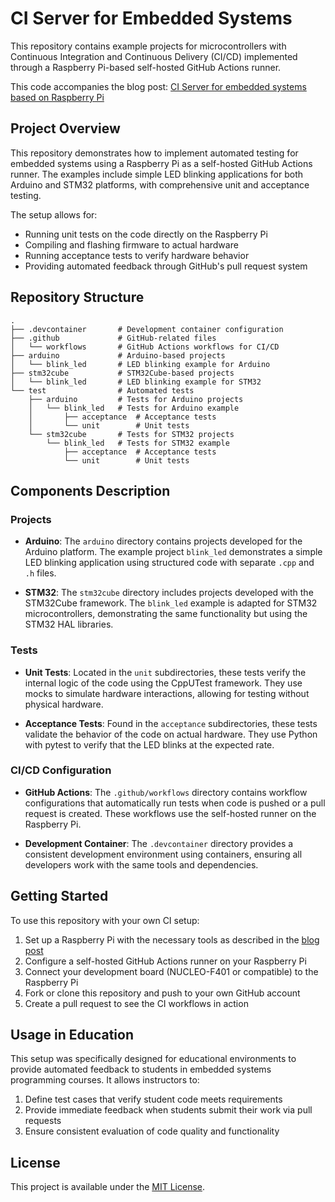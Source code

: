 # CI Server for Embedded Systems

This repository contains example projects for microcontrollers with Continuous Integration and Continuous Delivery (CI/CD) implemented through a Raspberry Pi-based self-hosted GitHub Actions runner.

This code accompanies the blog post: [CI Server for embedded systems based on Raspberry Pi](https://thealbert.dev/en/posts/ci-server-for-embedded-systems-based-on-raspberry-pi/)

## Project Overview

This repository demonstrates how to implement automated testing for embedded systems using a Raspberry Pi as a self-hosted GitHub Actions runner. The examples include simple LED blinking applications for both Arduino and STM32 platforms, with comprehensive unit and acceptance testing.

The setup allows for:
- Running unit tests on the code directly on the Raspberry Pi
- Compiling and flashing firmware to actual hardware
- Running acceptance tests to verify hardware behavior
- Providing automated feedback through GitHub's pull request system

## Repository Structure

```
.
├── .devcontainer       # Development container configuration
├── .github             # GitHub-related files
│   └── workflows       # GitHub Actions workflows for CI/CD
├── arduino             # Arduino-based projects
│   └── blink_led       # LED blinking example for Arduino
├── stm32cube           # STM32Cube-based projects
│   └── blink_led       # LED blinking example for STM32
└── test                # Automated tests
    ├── arduino         # Tests for Arduino projects
    │   └── blink_led   # Tests for Arduino example
    │       ├── acceptance  # Acceptance tests
    │       └── unit        # Unit tests
    └── stm32cube       # Tests for STM32 projects
        └── blink_led   # Tests for STM32 example
            ├── acceptance  # Acceptance tests
            └── unit        # Unit tests
```

## Components Description

### Projects

- **Arduino**: The `arduino` directory contains projects developed for the Arduino platform. The example project `blink_led` demonstrates a simple LED blinking application using structured code with separate `.cpp` and `.h` files.

- **STM32**: The `stm32cube` directory includes projects developed with the STM32Cube framework. The `blink_led` example is adapted for STM32 microcontrollers, demonstrating the same functionality but using the STM32 HAL libraries.

### Tests

- **Unit Tests**: Located in the `unit` subdirectories, these tests verify the internal logic of the code using the CppUTest framework. They use mocks to simulate hardware interactions, allowing for testing without physical hardware.

- **Acceptance Tests**: Found in the `acceptance` subdirectories, these tests validate the behavior of the code on actual hardware. They use Python with pytest to verify that the LED blinks at the expected rate.

### CI/CD Configuration

- **GitHub Actions**: The `.github/workflows` directory contains workflow configurations that automatically run tests when code is pushed or a pull request is created. These workflows use the self-hosted runner on the Raspberry Pi.

- **Development Container**: The `.devcontainer` directory provides a consistent development environment using containers, ensuring all developers work with the same tools and dependencies.

## Getting Started

To use this repository with your own CI setup:

1. Set up a Raspberry Pi with the necessary tools as described in the [blog post](https://thealbert.dev/en/posts/ci-server-for-embedded-systems-based-on-raspberry-pi/)
2. Configure a self-hosted GitHub Actions runner on your Raspberry Pi
3. Connect your development board (NUCLEO-F401 or compatible) to the Raspberry Pi
4. Fork or clone this repository and push to your own GitHub account
5. Create a pull request to see the CI workflows in action

## Usage in Education

This setup was specifically designed for educational environments to provide automated feedback to students in embedded systems programming courses. It allows instructors to:

1. Define test cases that verify student code meets requirements
2. Provide immediate feedback when students submit their work via pull requests
3. Ensure consistent evaluation of code quality and functionality

## License

This project is available under the [MIT License](LICENSE).
